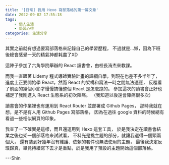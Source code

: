 ```yaml
---
title: '[日常] 我用 Hexo 寫部落格的第一篇文章'
date: 2022-09-02 17:55:18
tags: 
    - 個人生活
    - 學習心得
categories: 生活分享
---
```

其實之前就有想過要寫部落格來記錄自己的學習歷程，
不過就是...懶，因為下班後總會感覺一天的精氣神都耗盡了XD

這陣子參加了六角學院舉辦的 React 讀書會，由校長洧杰來教課。
<!-- more -->
而我一直跟著 Lidemy 程式導師實驗計畫的課綱自學，到現在也差不多半年了，
進度上正要開始學 React，然而 React 的架構和寫法一時之間無法適應，
反覆看了前面的幾個小節才慢慢搞懂整個 React 是怎麼跑的。
參加這次的讀書會正好也補足了我剛進入 React 生態系的初次陣痛。
（我知道以後還會陣痛很多次）

讀書會的作業裡也有運用到 React Router 並部署成 Github Pages，
那時我就在想，是不是有人用 Github Pages 寫部落格，
因為在過往 google 資料的時候總有看過一些相似網頁的印象。

我查了一下確實是這樣，而且還運用到 Hexo 這套工具，
於是我決定在讀書會結業之後也架一個部落格來試試看，
不料光是挑主題的部分，就讓我選得一個頭兩個大，
還有裝到好幾年沒有維護、依賴的套件也無法使用的主題，
最後我決定反璞歸真，畢竟持續寫下去才是重點，於是我用了預設的主題開始這個部落格。

---Shin
